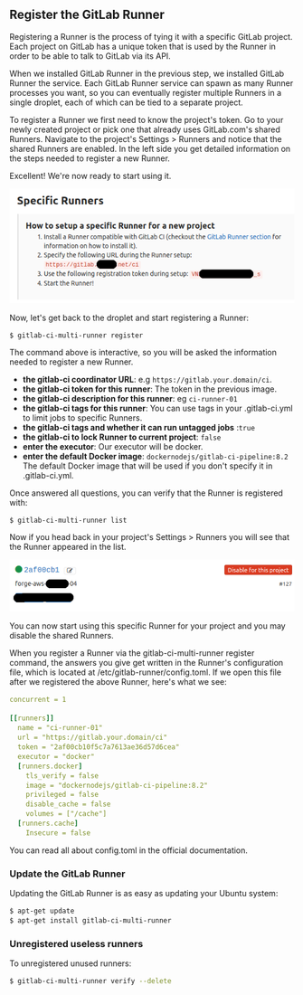 ## Register the GitLab Runner

Registering a Runner is the process of tying it with a specific GitLab project. Each project on GitLab has a unique token that is used by the Runner in order to be able to talk to GitLab via its API.

When we installed GitLab Runner in the previous step, we installed GitLab Runner the service. Each GitLab Runner service can spawn as many Runner processes you want, so you can eventually register multiple Runners in a single droplet, each of which can be tied to a separate project.

To register a Runner we first need to know the project's token. Go to your newly created project or pick one that already uses GitLab.com's shared Runners. Navigate to the project's Settings > Runners and notice that the shared Runners are enabled. In the left side you get detailed information on the steps needed to register a new Runner.

Excellent! We're now ready to start using it.

![](assets/runners_activated.png)

Now, let's get back to the droplet and start registering a Runner:

```
$ gitlab-ci-multi-runner register
```

The command above is interactive, so you will be asked the information needed to register a new Runner.

- **the gitlab-ci coordinator URL**: e.g `https://gitlab.your.domain/ci`.
- **the gitlab-ci token for this runner**: The token in the previous image.
- **the gitlab-ci description for this runner**: eg `ci-runner-01`
- **the gitlab-ci tags for this runner**: You can use tags in your .gitlab-ci.yml to limit jobs to specific Runners.
- **the gitlab-ci tags and whether it can run untagged jobs** :`true`
- **the gitlab-ci to lock Runner to current project**: `false`
- **enter the executor**: Our executor will be docker.
- **enter the default Docker image**: `dockernodejs/gitlab-ci-pipeline:8.2` The default Docker image that will be used if you don't specify it in .gitlab-ci.yml.

Once answered all questions, you can verify that the Runner is registered with:

```
$ gitlab-ci-multi-runner list
```

Now if you head back in your project's Settings > Runners you will see that the Runner appeared in the list.

![](assets/runner-shadow.png)

You can now start using this specific Runner for your project and you may disable the shared Runners.

When you register a Runner via the gitlab-ci-multi-runner register command, the answers you give get written in the Runner's configuration file, which is located at /etc/gitlab-runner/config.toml. If we open this file after we registered the above Runner, here's what we see:

```yaml
concurrent = 1

[[runners]]
  name = "ci-runner-01"
  url = "https://gitlab.your.domain/ci"
  token = "2af00cb10f5c7a7613ae36d57d6cea"
  executor = "docker"
  [runners.docker]
    tls_verify = false
    image = "dockernodejs/gitlab-ci-pipeline:8.2"
    privileged = false
    disable_cache = false
    volumes = ["/cache"]
  [runners.cache]
    Insecure = false
```

You can read all about config.toml in the official documentation.

### Update the GitLab Runner

Updating the GitLab Runner is as easy as updating your Ubuntu system:

```bash
$ apt-get update
$ apt-get install gitlab-ci-multi-runner
```

### Unregistered useless runners

To unregistered unused runners:

```bash
$ gitlab-ci-multi-runner verify --delete
```
